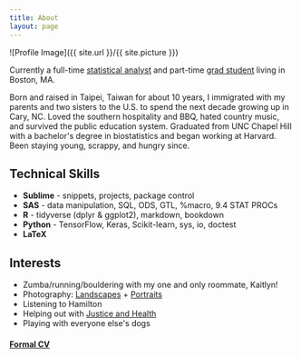 ```yaml
---
title: About
layout: page
---
```

![Profile Image]({{ site.url }}/{{ site.picture }})

<p>Currently a full-time <a href="https://www.hsph.harvard.edu/cbar/">statistical analyst</a> and part-time <a href="https://www.hsph.harvard.edu/biostatistics/masters-programs/">grad student</a> living in Boston, MA.</p>

<p>Born and raised in Taipei, Taiwan for about 10 years, I immigrated with my parents and two sisters to the U.S. to spend the next decade growing up in Cary, NC. Loved the southern hospitality and BBQ, hated country music, and survived the public education system. Graduated from UNC Chapel Hill with a bachelor's degree in biostatistics and began working at Harvard. Been staying young, scrappy, and hungry since. </p>

<h2>Technical Skills</h2>

<ul class="skill-list">
	<li><b>Sublime</b> - snippets, projects, package control</li>
	<li><b>SAS</b> - data manipulation, SQL, ODS, GTL, %macro, 9.4 STAT PROCs</li>
	<li><b>R</b> - tidyverse (dplyr & ggplot2), markdown, bookdown</li>
	<li><b>Python</b> - TensorFlow, Keras, Scikit-learn, sys, io, doctest</li>
	<li><b>LaTeX</b></li>
</ul>

<h2>Interests</h2>

<ul>
	<li>Zumba/running/bouldering with my one and only roommate, Kaitlyn!</li>
	<li>Photography: <a href="http://delightful-voyage.tumblr.com/">Landscapes</a> + <a href="https://www.instagram.com/harvardcbar/">Portraits</a></li>
	<li>Listening to Hamilton</li>
	<li>Helping out with <a href="http://justiceandhealth.org">Justice and Health</a></li>
	<li>Playing with everyone else's dogs</li>
</ul>

<h4><a href="https://euniceyeh.github.io/assets/2019_euniceyeh_CV.pdf">Formal CV</a></h4>
